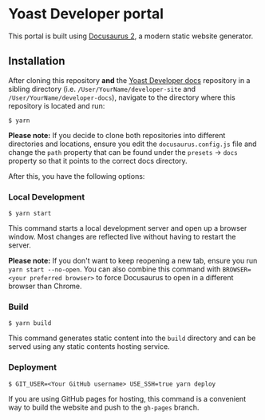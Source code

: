 # Yoast Developer portal

This portal is built using [Docusaurus 2](https://v2.docusaurus.io/), a modern static website generator.

## Installation

After cloning this repository **and** the [Yoast Developer docs](https://github.com/yoast/developer-docs/) repository in a sibling directory (i.e. `/User/YourName/developer-site` and `/User/YourName/developer-docs`), navigate to the directory where this repository is located and run:

```
$ yarn
```

**Please note:** If you decide to clone both repositories into different directories and locations, ensure you edit the `docusaurus.config.js` file and change the `path` property that can be found under the `presets` -> `docs` property so that it points to the correct docs directory. 

After this, you have the following options:

### Local Development

```
$ yarn start
```

This command starts a local development server and open up a browser window. Most changes are reflected live without having to restart the server.

**Please note:** If you don't want to keep reopening a new tab, ensure you run `yarn start --no-open`. You can also combine this command with `BROWSER=<your preferred browser>` to force Docusaurus to open in a different browser than Chrome.

### Build

```
$ yarn build
```

This command generates static content into the `build` directory and can be served using any static contents hosting service.

### Deployment

```
$ GIT_USER=<Your GitHub username> USE_SSH=true yarn deploy
```

If you are using GitHub pages for hosting, this command is a convenient way to build the website and push to the `gh-pages` branch.
